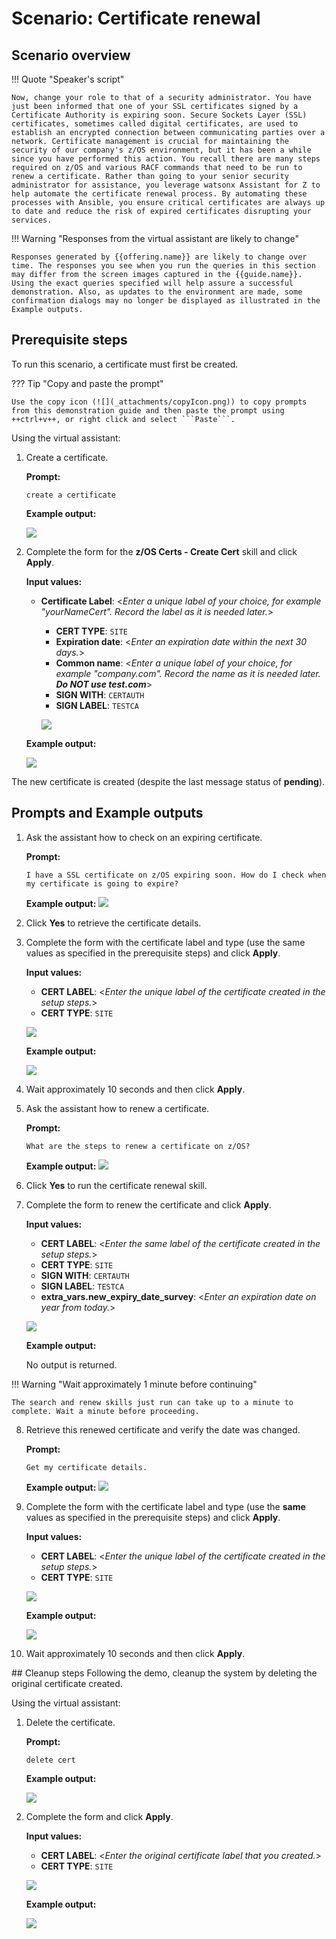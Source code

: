 # Scenario: Certificate renewal 
## Scenario overview
!!! Quote "Speaker's script"

    Now, change your role to that of a security administrator. You have just been informed that one of your SSL certificates signed by a Certificate Authority is expiring soon. Secure Sockets Layer (SSL) certificates, sometimes called digital certificates, are used to establish an encrypted connection between communicating parties over a network. Certificate management is crucial for maintaining the security of our company's z/OS environment, but it has been a while since you have performed this action. You recall there are many steps required on z/OS and various RACF commands that need to be run to renew a certificate. Rather than going to your senior security administrator for assistance, you leverage watsonx Assistant for Z to help automate the certificate renewal process. By automating these processes with Ansible, you ensure critical certificates are always up to date and reduce the risk of expired certificates disrupting your services.

!!! Warning "Responses from the virtual assistant are likely to change"

    Responses generated by {{offering.name}} are likely to change over time. The responses you see when you run the queries in this section may differ from the screen images captured in the {{guide.name}}. Using the exact queries specified will help assure a successful demonstration. Also, as updates to the environment are made, some confirmation dialogs may no longer be displayed as illustrated in the Example outputs.

<div style="page-break-after: always;"></div>

## Prerequisite steps
To run this scenario, a certificate must first be created. 

??? Tip "Copy and paste the prompt"

    Use the copy icon (![](_attachments/copyIcon.png)) to copy prompts from this demonstration guide and then paste the prompt using ++ctrl+v++, or right click and select ```Paste```.

Using the virtual assistant:

1. Create a certificate.
    
    **Prompt:**

    ```
    create a certificate
    ```
    **Example output:**

    ![](_attachments/cert-Setup001a.png)


2. Complete the form for the **z/OS Certs - Create Cert** skill and click **Apply**.
    

    **Input values:**

    - **Certificate Label**: <*Enter a unique label of your choice, for example "yourNameCert". Record the label as it is needed later.*>
        - **CERT TYPE**: ```SITE```
        - **Expiration date**: <*Enter an expiration date within the next 30 days.*>
        - **Common name**: <*Enter a unique label of your choice, for example "company.com". Record the name as it is needed later. **Do NOT use test.com***>
        - **SIGN WITH**: ```CERTAUTH```
        - **SIGN LABEL**: ```TESTCA```   

        ![](_attachments/cert-Setup001b.png)
   
    **Example output:**
    
    ![](_attachments/cert-Setup001c.png)

The new certificate is created (despite the last message status of **pending**).

<div style="page-break-after: always;"></div>

## Prompts and Example outputs

1. Ask the assistant how to check on an expiring certificate.

    **Prompt:**

    ```
    I have a SSL certificate on z/OS expiring soon. How do I check when my certificate is going to expire?
    ```

    **Example output:**
    ![](_attachments/cert-001a.png)

2. Click **Yes** to retrieve the certificate details.
3. Complete the form with the certificate label and type (use the same values as specified in the prerequisite steps) and click **Apply**.
 
    **Input values:**
   
    - **CERT LABEL**: <*Enter the unique label of the certificate created in the setup steps.*>
    - **CERT TYPE**: ```SITE```

    ![](_attachments/cert-001b.png)

    **Example output:**
    
    ![](_attachments/cert-001c.png)

4. Wait approximately 10 seconds and then click **Apply**.

5. Ask the assistant how to renew a certificate.

    **Prompt:**

    ```
    What are the steps to renew a certificate on z/OS?
    ```

    **Example output:**
    ![](_attachments/cert-002a.png)

6. Click **Yes** to run the certificate renewal skill.
7. Complete the form to renew the certificate and click **Apply**.

    **Input values:**

    - **CERT LABEL**: <*Enter the same label of the certificate created in the setup steps.*>           
    - **CERT TYPE**: ```SITE```
    - **SIGN WITH**: ```CERTAUTH```
    - **SIGN LABEL**: ```TESTCA```
    - **extra_vars.new_expiry_date_survey**: <*Enter an expiration date on year from today.*>
    
    ![](_attachments/cert-002b.png)
 
    **Example output:**

    No output is returned.

!!! Warning "Wait approximately 1 minute before continuing"

    The search and renew skills just run can take up to a minute to complete. Wait a minute before proceeding.

8. Retrieve this renewed certificate and verify the date was changed.
 
    **Prompt:**

    ```
    Get my certificate details.
    ```

    **Example output:**
    ![](_attachments/cert-003a.png)

9. Complete the form with the certificate label and type (use the **same** values as specified in the prerequisite steps) and click **Apply**.
    
    **Input values:**
   
    - **CERT LABEL**: <*Enter the unique label of the certificate created in the setup steps.*>
    - **CERT TYPE**: ```SITE```

    ![](_attachments/cert-003b.png)

    **Example output:**
    
    ![](_attachments/cert-003c.png)

10. Wait approximately 10 seconds and then click **Apply**.
<div style="page-break-after: always;"></div>
## Cleanup steps
Following the demo, cleanup the system by deleting the original certificate created.

Using the virtual assistant:

1. Delete the certificate.
  
    **Prompt:**

    ```
    delete cert
    ```

    **Example output:**

    ![](_attachments/cert-Delete001a.png)

2. Complete the form and click **Apply**.
 
    **Input values:**

    - **CERT LABEL**: <*Enter the original certificate label that you created.*>
    - **CERT TYPE**: ```SITE```

    ![](_attachments/cert-Delete001b.png)

    **Example output:**
    
    ![](_attachments/cert-Delete001c.png)